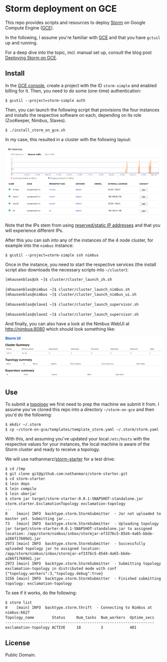 # Storm deployment on GCE

This repo provides scripts and resources to deploy [Storm](http://storm-project.net/) 
on Google Compute Engine ([GCE](https://cloud.google.com/products/compute-engine/)).

In the following, I assume you're familiar with [GCE](https://developers.google.com/compute/docs/getting-started-with-compute)
and that you have `gctuil` up and running.

For a deep dive into the topic, incl. manual set up, consult the blog post
[Deploying Storm on GCE](http://datadventures.markbox.io/2013/12/29/storm-on-gce).

## Install

In the [GCE console](https://cloud.google.com/console), create a project with
the ID `storm-simple` and enabled billing for it. Then,  you need to do some 
(one-time) authentication:

    $ gcutil --project=storm-simple auth

Then, you can launch the following script that provisions the four instances 
and installs the respective software on each, depending on its role (ZooKeeper, Nimbus, Slaves).

    $ ./install_storm_on_gce.sh

In my case, this resulted in a cluster with the following layout:

![Michael's Storm cluster layout](img/gce-all-instances.png "Michael's Storm cluster layout") 

Note that the IPs stem from using [reserved/static IP addresses](https://developers.google.com/compute/docs/instances-and-network#externaladdresses) 
and that you will experience different IPs.

After this you can ssh into any of the instances of the 4 node cluster, 
for example into the `nimbus` instance:

    $ gcutil --project=storm-simple ssh nimbus

Once in the instance, you need to start the respective services 
(the install script also downloads the necessary scripts into `~/cluster`):

    [mhausenblas@zk ~]$ cluster/cluster_launch_zk.sh

    [mhausenblas@nimbus ~]$ cluster/cluster_launch_nimbus.sh
    [mhausenblas@nimbus ~]$ cluster/cluster_launch_nimbus_ui.sh

    [mhausenblas@slave1 ~]$ cluster/cluster_launch_supervisor.sh

    [mhausenblas@slave2 ~]$ cluster/cluster_launch_supervisor.sh


And finally, you can also have a look at the Nimbus WebUI at 
[http://nimbus:8080](http://nimbus:8080/) which should look something like:

![Nimbus WebUI screen shot](img/nimbus_screenshot_top.png "Nimbus UI screen shot") 


## Use

To submit a [topology](https://github.com/nathanmarz/storm/wiki/Tutorial#topologies)
we first need to prep the machine we submit it from. I assume you've cloned this
repo into a directory `~/storm-on-gce` and then you'd do the following:

    $ mkdir ~/.storm
    $ cp ~/storm-on-gce/templates/template_storm.yaml ~/.storm/storm.yaml

With this, and assuming you've updated your local `/etc/hosts` with the
respective values for your instances, the local machine is aware of the Storm 
cluster and ready to receive a topology.

We will use nathanmarz/[storm-starter](https://github.com/nathanmarz/storm-starter/)
for a test drive:

    $ cd /tmp
    $ git clone git@github.com:nathanmarz/storm-starter.git
    $ cd storm-starter
    $ lein deps
    $ lein compile
    $ lein uberjar
    $ storm jar target/storm-starter-0.0.1-SNAPSHOT-standalone.jar storm.starter.ExclamationTopology exclamation-topology
    ...
    0    [main] INFO  backtype.storm.StormSubmitter  - Jar not uploaded to master yet. Submitting jar...
    73   [main] INFO  backtype.storm.StormSubmitter  - Uploading topology jar target/storm-starter-0.0.1-SNAPSHOT-standalone.jar to assigned location: /app/storm/nimbus/inbox/stormjar-ef3376c5-85d4-4a65-bbde-a266f17609d1.jar
    2973 [main] INFO  backtype.storm.StormSubmitter  - Successfully uploaded topology jar to assigned location: /app/storm/nimbus/inbox/stormjar-ef3376c5-85d4-4a65-bbde-a266f17609d1.jar
    2973 [main] INFO  backtype.storm.StormSubmitter  - Submitting topology exclamation-topology in distributed mode with conf {"topology.workers":3,"topology.debug":true}
    3256 [main] INFO  backtype.storm.StormSubmitter  - Finished submitting topology: exclamation-topology

To see if it works, do the following:

    $ storm list
    0    [main] INFO  backtype.storm.thrift  - Connecting to Nimbus at nimbus:6627
    Topology_name        Status     Num_tasks  Num_workers  Uptime_secs
    -------------------------------------------------------------------
    exclamation-topology ACTIVE     18         3            401

## License 

Public Domain.
